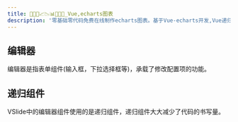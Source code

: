 ```yaml
---
title: 🥉🥇🥈📈📉📊🧡💛💚_Vue,echarts图表
description: '零基础零代码免费在线制作echarts图表。基于Vue-echarts开发,Vue递归组件,表单。点击式修改配置。'
---
```

## 编辑器
编辑器是指表单组件(输入框，下拉选择框等)，承载了修改配置项的功能。

## 递归组件

VSlide中的编辑器组件使用的是递归组件，递归组件大大减少了代码的书写量。